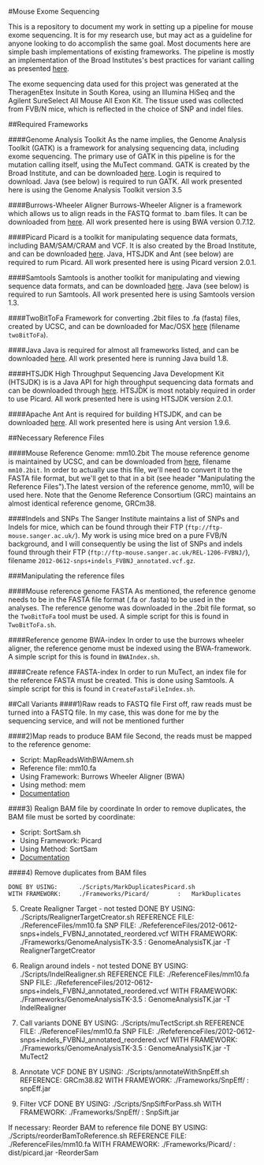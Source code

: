 #Mouse Exome Sequencing

This is a repository to document my work in setting up a pipeline for mouse exome sequencing. It is for my research use, but may act as a guideline for anyone looking to do accomplish the same goal. Most documents here are simple bash implementations of existing frameworks. The pipeline is mostly an implementation of the Broad Institutes's best practices for variant calling as presented [here](https://www.broadinstitute.org/gatk/guide/best-practices.php).

The exome sequencing data used for this project was generated at the TheragenEtex Insitute in South Korea, using an Illumina HiSeq and the Agilent SureSelect All Mouse All Exon Kit. The tissue used was collected from FVB/N mice, which is reflected in the choice of SNP and indel files.


##Required Frameworks

####Genome Analysis Toolkit
As the name implies, the Genome Analysis Toolkit (GATK) is a framework for analysing sequencing data, including exome sequencing. The primary use of GATK in this pipeline is for the mutation calling itself, using the MuTect command. GATK is created by the Broad Institute, and can be downloaded [here](https://www.broadinstitute.org/gatk/download/). Login is required to download. Java (see below) is required to run GATK. All work presented here is using the Genome Analysis Toolkit version 3.5

####Burrows-Wheeler Aligner
Burrows-Wheeler Aligner is a framework which allows us to align reads in the FASTQ format to .bam files. It can be downloaded from [here](http://bio-bwa.sourceforge.net/). All work presented here is using BWA version 0.7.12.

####Picard
Picard is a toolkit for manipulating sequence data formats, including BAM/SAM/CRAM and VCF. It is also created by the Broad Institute, and can be downloaded [here](http://broadinstitute.github.io/picard/). Java, HTSJDK and Ant (see below) are required to rum Picard. All work presented here is using Picard version 2.0.1. 

####Samtools
Samtools is another toolkit for manipulating and viewing sequence data formats, and can be downloaded [here](http://www.htslib.org/). Java (see below) is required to run Samtools. All work presented here is using Samtools version 1.3.

####TwoBitToFa
Framework for converting .2bit files to .fa (fasta) files, created by UCSC, and can be downloaded for Mac/OSX [here](http://hgdownload.cse.ucsc.edu/admin/exe/macOSX.x86_64/) (filename `twoBitToFa`).

####Java
Java is required for almost all frameworks listed, and can be downloaded [here](https://java.com/en/download/). All work presented here is running Java build 1.8.

####HTSJDK
High Throughput Sequencing Java Development Kit (HTSJDK) is is a Java API for high throughput sequencing data formats and can be downloaded through [here](http://samtools.github.io/htsjdk/). HTSJDK is most notably required in order to use Picard. All work presented here is using HTSJDK version 2.0.1. 

####Apache Ant
Ant is required for building HTSJDK, and can be downloaded [here](http://ant.apache.org/). All work presented here is using Ant version 1.9.6.


##Necessary Reference Files

####Mouse Reference Genome: mm10.2bit
The mouse reference genome is maintained by UCSC, and can be downloaded from [here](http://hgdownload.cse.ucsc.edu/goldenPath/mm10/bigZips/), filename `mm10.2bit`. In order to actually use this file, we'll need to convert it to the FASTA file format, but we'll get to that in a bit (see header "Manipulating the Reference Files").The latest version of the reference genome, mm10, will be used here. Note that the Genome Reference Consortium (GRC) maintains an almost identical reference genome, GRCm38.

####Indels and SNPs
The Sanger Institute maintains a list of SNPs and Indels for mice, which can be found through their FTP (`ftp://ftp-mouse.sanger.ac.uk/`). My work is using mice bred on a pure FVB/N background, and I will consequently be using the list of SNPs and indels found through their FTP (`ftp://ftp-mouse.sanger.ac.uk/REL-1206-FVBNJ/`), filename `2012-0612-snps+indels_FVBNJ_annotated.vcf.gz`.

###Manipulating the reference files

####Mouse reference genome FASTA
As mentioned, the reference genome needs to be in the FASTA file format (.fa or .fasta) to be used in the analyses. The reference genome was downloaded in the .2bit file format, so the `TwoBitToFa` tool must be used. A simple script for this is found in `TwoBitToFa.sh`.

####Reference genome BWA-index
In order to use the burrows wheeler aligner, the reference genome must be indexed using the BWA-framework. A simple script for this is found in `BWAIndex.sh`.

####Create refence FASTA-index
In order to run MuTect, an index file for the reference FASTA must be created. This is done using Samtools. A simple script for this is found in `CreateFastaFileIndex.sh`.


##Call Variants
####1)Raw reads to FASTQ file
First off, raw reads must be turned into a FASTQ file. In my case, this was done for me by the sequencing service, and will not be mentioned further

####2)Map reads to produce BAM file 
Second, the reads must be mapped to the reference genome:
* Script:		MapReadsWithBWAmem.sh
* Reference file:	mm10.fa
* Using Framework:	Burrows Wheeler Aligner (BWA)
* Using method:		mem
* [Documentation](http://bio-bwa.sourceforge.net/bwa.shtml)

####3) Realign BAM file by coordinate
In order to remove duplicates, the BAM file must be sorted by coordinate:
* Script:		SortSam.sh
* Using Framework:	Picard
* Using Method:		SortSam
* [Documentation](https://broadinstitute.github.io/picard/command-line-overview.html#SortSam)

####4) Remove duplicates from BAM files

	DONE BY USING:		./Scripts/MarkDuplicatesPicard.sh
	WITH FRAMEWORK:		./Frameworks/Picard/		:	MarkDuplicates

5) Create Realigner Target 		- not tested
	DONE BY USING:		./Scripts/RealignerTargetCreator.sh
	REFERENCE FILE: 	./ReferenceFiles/mm10.fa
	SNP FILE: 		./RefeferenceFiles/2012-0612-snps+indels_FVBNJ_annotated_reordered.vcf
	WITH FRAMEWORK:		./Frameworks/GenomeAnalysisTK-3.5 : GenomeAnalysisTK.jar	-T RealignerTargetCreator

6) Realign around indels		- not tested
	DONE BY USING:		./Scripts/IndelRealigner.sh
	REFERENCE FILE: 	./ReferenceFiles/mm10.fa
	SNP FILE: 		./RefeferenceFiles/2012-0612-snps+indels_FVBNJ_annotated_reordered.vcf
	WITH FRAMEWORK:		./Frameworks/GenomeAnalysisTK-3.5 : GenomeAnalysisTK.jar	-T IndelRealigner

7) Call variants
	DONE BY USING: 		./Scripts/muTectScript.sh
	REFERENCE FILE:		./ReferenceFiles/mm10.fa
	SNP FILE: 		./RefeferenceFiles/2012-0612-snps+indels_FVBNJ_annotated_reordered.vcf
	WITH FRAMEWORK:		./Frameworks/GenomeAnalysisTK-3.5 : GenomeAnalysisTK.jar	-T MuTect2

8) Annotate VCF
	DONE BY USING:		./Scripts/annotateWithSnpEff.sh
	REFERENCE:		GRCm38.82
	WITH FRAMEWORK:		./Frameworks/SnpEff/		:	snpEff.jar

9) Filter VCF
	DONE BY USING: 		./Scripts/SnpSiftForPass.sh
	WITH FRAMEWORK:		./Frameworks/SnpEff/		:	SnpSift.jar








If necessary:
Reorder BAM to reference file
	DONE BY USING:		./Scripts/reorderBamToReference.sh
	REFERENCE FILE:		./ReferenceFiles/mm10.fa
	WITH FRAMEWORK:		./Frameworks/Picard/	:	dist/picard.jar			-ReorderSam

